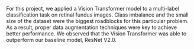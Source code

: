 For this project, we applied a Vision Transformer model to a multi-label classification task on retinal fundus images.
Class imbalance and the small size of the dataset were the biggest roadblocks for this particular problem. 
As a result, proper data augmentation techniques were key to achieve better performance.
We observed that the Vision Transformer was able to outperform our baseline model, ResNet V2.0.

